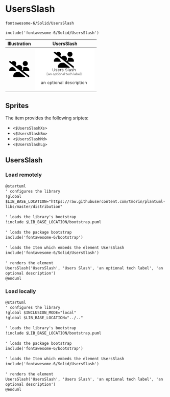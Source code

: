 # UsersSlash


```text
fontawesome-6/Solid/UsersSlash
```

```text
include('fontawesome-6/Solid/UsersSlash')
```



| Illustration | UsersSlash |
| :---: | :---: |
| ![illustration for Illustration](../../fontawesome-6/Solid/UsersSlash.png) | ![illustration for UsersSlash](../../fontawesome-6/Solid/UsersSlash.Local.png) |



## Sprites
The item provides the following sriptes:

- `<$UsersSlashXs>`
- `<$UsersSlashSm>`
- `<$UsersSlashMd>`
- `<$UsersSlashLg>`





## UsersSlash

### Load remotely
```plantuml
@startuml
' configures the library
!global $LIB_BASE_LOCATION="https://raw.githubusercontent.com/tmorin/plantuml-libs/master/distribution"

' loads the library's bootstrap
!include $LIB_BASE_LOCATION/bootstrap.puml

' loads the package bootstrap
include('fontawesome-6/bootstrap')

' loads the Item which embeds the element UsersSlash
include('fontawesome-6/Solid/UsersSlash')

' renders the element
UsersSlash('UsersSlash', 'Users Slash', 'an optional tech label', 'an optional description')
@enduml
```

### Load locally
```plantuml
@startuml
' configures the library
!global $INCLUSION_MODE="local"
!global $LIB_BASE_LOCATION="../.."

' loads the library's bootstrap
!include $LIB_BASE_LOCATION/bootstrap.puml

' loads the package bootstrap
include('fontawesome-6/bootstrap')

' loads the Item which embeds the element UsersSlash
include('fontawesome-6/Solid/UsersSlash')

' renders the element
UsersSlash('UsersSlash', 'Users Slash', 'an optional tech label', 'an optional description')
@enduml
```

